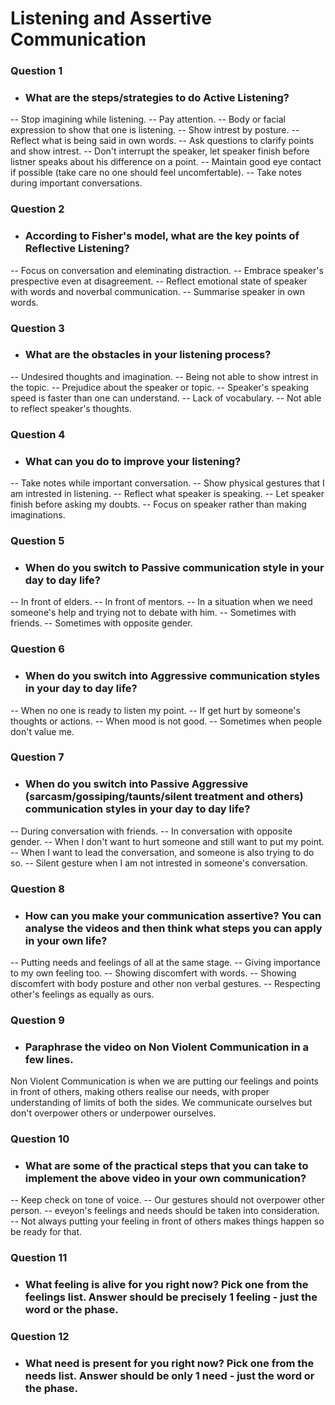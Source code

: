 
# Listening and Assertive Communication

### Question 1
- ### What are the steps/strategies to do Active Listening?

-- Stop imagining while listening.
-- Pay attention.
-- Body or facial expression to show that one is listening.
-- Show intrest by posture.
-- Reflect what is being said in own words.
-- Ask questions to clarify points and show intrest.
-- Don't interrupt the speaker, let speaker finish before listner speaks about his difference on a point.
-- Maintain good eye contact if possible (take care no one should feel uncomfertable).
-- Take notes during important conversations.

### Question 2
- ### According to Fisher's model, what are the key points of Reflective Listening?

-- Focus on conversation and eleminating distraction.
-- Embrace speaker's prespective even at disagreement.
-- Reflect emotional state of speaker with words and noverbal communication.
-- Summarise speaker in own words.

### Question 3
- ### What are the obstacles in your listening process?

-- Undesired thoughts and imagination.
-- Being not able to show intrest in the topic.
-- Prejudice about the speaker or topic.
-- Speaker's speaking speed is faster than one can understand.
-- Lack of vocabulary.
-- Not able to reflect speaker's thoughts.
 
### Question 4
- ### What can you do to improve your listening?

-- Take notes while important conversation.
-- Show physical gestures that I am intrested in listening.
-- Reflect what speaker is speaking.
-- Let speaker finish before asking my doubts.
-- Focus on speaker rather than making imaginations.
 
### Question 5
- ### When do you switch to Passive communication style in your day to day life?

-- In front of elders.
-- In front of mentors.
-- In a situation when we need someone's help and trying not to debate with him.
-- Sometimes with friends.
-- Sometimes with opposite gender.
 
### Question 6
- ### When do you switch into Aggressive communication styles in your day to day life?

-- When no one is ready to listen my point.
-- If get hurt by someone's thoughts or actions.
-- When mood is not good.
-- Sometimes when people don't value me.
 
### Question 7
- ### When do you switch into Passive Aggressive (sarcasm/gossiping/taunts/silent treatment and others) communication styles in your day to day life?

-- During conversation with friends.
-- In conversation with opposite gender.
-- When I don't want to hurt someone and still want to put my point.
-- When I want to lead the conversation, and someone is also trying to do so.
-- Silent gesture when I am not intrested in someone's conversation.
 
### Question 8
- ### How can you make your communication assertive? You can analyse the videos and then think what steps you can apply in your own life?

-- Putting needs and feelings of all at the same stage.
-- Giving importance to my own feeling too.
-- Showing discomfert with words.
-- Showing discomfert with body posture and other non verbal gestures.
-- Respecting other's feelings as equally as ours.
 
### Question 9
- ### Paraphrase the video on Non Violent Communication in a few lines.

Non Violent Communication is when we are putting our feelings and points in front of others, making others realise our needs, with proper understanding of limits of both the sides. We communicate ourselves but don't overpower others or underpower ourselves.
 
### Question 10
- ### What are some of the practical steps that you can take to implement the above video in your own communication?
 
-- Keep check on tone of voice.
-- Our gestures should not overpower other person.
-- eveyon's feelings and needs should be taken into consideration.
-- Not always putting your feeling in front of others makes things happen so be ready for that.

### Question 11
- ### What feeling is alive for you right now? Pick one from the feelings list. Answer should be precisely 1 feeling - just the word or the phase.

### Question 12
- ### What need is present for you right now? Pick one from the needs list. Answer should be only 1 need - just the word or the phase.
